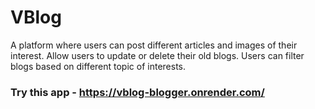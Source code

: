 # VBlog

A platform where users can post different articles and images of their interest. Allow users to update or delete their old blogs. Users can filter blogs based on different topic of interests.

### Try this app - https://vblog-blogger.onrender.com/
